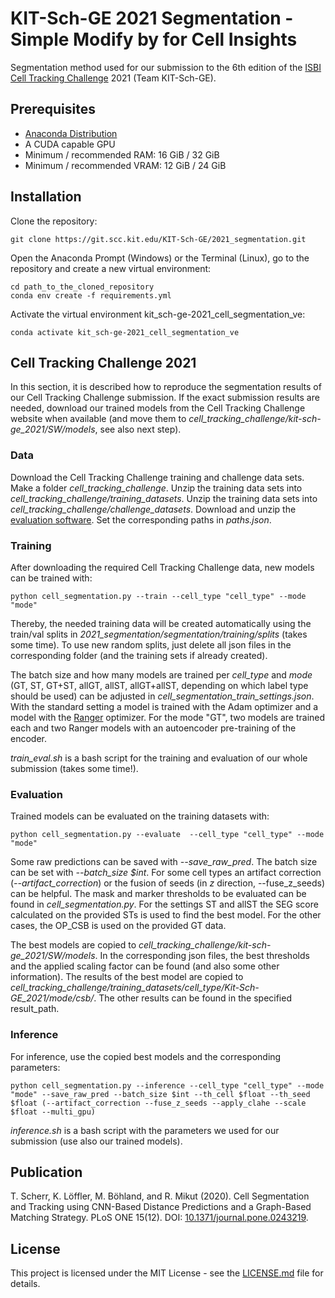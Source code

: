 # KIT-Sch-GE 2021 Segmentation - Simple Modify by for Cell Insights

Segmentation method used for our submission to the 6th edition of the [ISBI Cell Tracking Challenge](http://celltrackingchallenge.net/) 2021 (Team KIT-Sch-GE).

## Prerequisites
* [Anaconda Distribution](https://www.anaconda.com/products/individual)
* A CUDA capable GPU
* Minimum / recommended RAM: 16 GiB / 32 GiB
* Minimum / recommended VRAM: 12 GiB / 24 GiB

## Installation
Clone the repository:
```
git clone https://git.scc.kit.edu/KIT-Sch-GE/2021_segmentation.git
```
Open the Anaconda Prompt (Windows) or the Terminal (Linux), go to the repository and create a new virtual environment:
```
cd path_to_the_cloned_repository
conda env create -f requirements.yml
```
Activate the virtual environment kit_sch-ge-2021_cell_segmentation_ve:
```
conda activate kit_sch-ge-2021_cell_segmentation_ve
```

## Cell Tracking Challenge 2021
In this section, it is described how to reproduce the segmentation results of our Cell Tracking Challenge submission. If the exact submission results are needed, download our trained models from the Cell Tracking Challenge website when available (and move them to *cell_tracking_challenge/kit-sch-ge_2021/SW/models*, see also next step).
 
### Data
Download the Cell Tracking Challenge training and challenge data sets. Make a folder *cell_tracking_challenge*. Unzip the training data sets into *cell_tracking_challenge/training_datasets*. Unzip the training data sets into *cell_tracking_challenge/challenge_datasets*. Download and unzip the [evaluation software](http://public.celltrackingchallenge.net/software/EvaluationSoftware.zip). Set the corresponding paths in *paths.json*.

### Training
After downloading the required Cell Tracking Challenge data, new models can be trained with:
```
python cell_segmentation.py --train --cell_type "cell_type" --mode "mode"
```
Thereby, the needed training data will be created automatically using the train/val splits in *2021_segmentation/segmentation/training/splits* (takes some time). To use new random splits, just delete all json files in the corresponding folder (and the training sets if already created).

The batch size and how many models are trained per *cell_type* and *mode* (GT, ST, GT+ST, allGT, allST, allGT+allST, depending on which label type should be used) can be adjusted in *cell_segmentation_train_settings.json*. With the standard setting a model is trained with the Adam optimizer and a model with the [Ranger](https://github.com/lessw2020/Ranger-Deep-Learning-Optimizer) optimizer. For the mode "GT", two models are trained each and two Ranger models with an autoencoder pre-training of the encoder.

*train_eval.sh* is a bash script for the training and evaluation of our whole submission (takes some time!). 

### Evaluation
Trained models can be evaluated on the training datasets with:
```
python cell_segmentation.py --evaluate  --cell_type "cell_type" --mode "mode"
```
Some raw predictions can be saved with *--save_raw_pred*. The batch size can be set with *--batch_size $int*. For some cell types an artifact correction (*--artifact_correction*) or the fusion of seeds (in *z* direction, --fuse_z_seeds) can be helpful. The mask and marker thresholds to be evaluated can be found in *cell_segmentation.py*. For the settings ST and allST the SEG score calculated on the provided STs is used to find the best model. For the other cases, the OP_CSB is used on the provided GT data.

The best models are copied to *cell_tracking_challenge/kit-sch-ge_2021/SW/models*. In the corresponding json files, the best thresholds and the applied scaling factor can be found (and also some other information). The results of the best model are copied to *cell_tracking_challenge/training_datasets/cell_type/Kit-Sch-GE_2021/mode/csb/*. The other results can be found in the specified result_path.

### Inference
For inference, use the copied best models and the corresponding parameters:
```
python cell_segmentation.py --inference --cell_type "cell_type" --mode "mode" --save_raw_pred --batch_size $int --th_cell $float --th_seed $float (--artifact_correction --fuse_z_seeds --apply_clahe --scale $float --multi_gpu)
```
*inference.sh* is a bash script with the parameters we used for our submission (use also our trained models).

## Publication ##
T. Scherr, K. Löffler, M. Böhland, and R. Mikut (2020). Cell Segmentation and Tracking using CNN-Based Distance Predictions and a Graph-Based Matching Strategy. PLoS ONE 15(12). DOI: [10.1371/journal.pone.0243219](https://doi.org/10.1371/journal.pone.0243219).

## License ##
This project is licensed under the MIT License - see the [LICENSE.md](LICENSE.md) file for details.